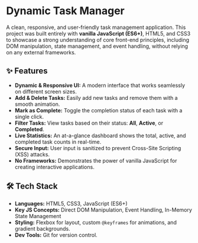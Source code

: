 # Dynamic Task Manager

A clean, responsive, and user-friendly task management application. This project was built entirely with **vanilla JavaScript (ES6+)**, HTML5, and CSS3 to showcase a strong understanding of core front-end principles, including DOM manipulation, state management, and event handling, without relying on any external frameworks.



## ✨ Features

* **Dynamic & Responsive UI:** A modern interface that works seamlessly on different screen sizes.
* **Add & Delete Tasks:** Easily add new tasks and remove them with a smooth animation.
* **Mark as Complete:** Toggle the completion status of each task with a single click.
* **Filter Tasks:** View tasks based on their status: **All**, **Active**, or **Completed**.
* **Live Statistics:** An at-a-glance dashboard shows the total, active, and completed task counts in real-time.
* **Secure Input:** User input is sanitized to prevent Cross-Site Scripting (XSS) attacks.
* **No Frameworks:** Demonstrates the power of vanilla JavaScript for creating interactive applications.

## 🛠️ Tech Stack

* **Languages:** HTML5, CSS3, JavaScript (ES6+)
* **Key JS Concepts:** Direct DOM Manipulation, Event Handling, In-Memory State Management
* **Styling:** Flexbox for layout, custom `@keyframes` for animations, and gradient backgrounds.
* **Dev Tools:** Git for version control.



